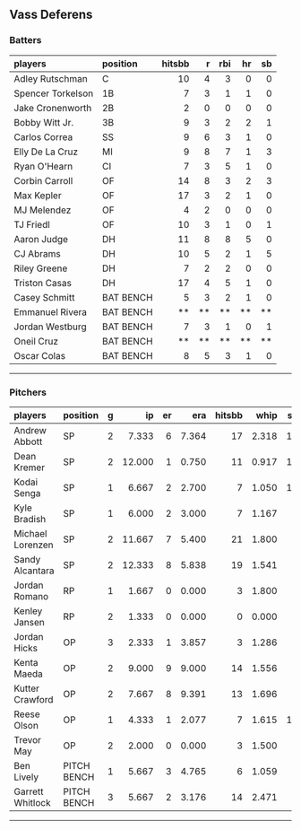 ## Vass Deferens

### Batters

 
|players           |position  | hitsbb|  r| rbi| hr| sb| 
|:-----------------|:---------|------:|--:|---:|--:|--:| 
|Adley Rutschman   |C         |     10|  4|   3|  0|  0| 
|Spencer Torkelson |1B        |      7|  3|   1|  1|  0| 
|Jake Cronenworth  |2B        |      2|  0|   0|  0|  0| 
|Bobby Witt Jr.    |3B        |      9|  3|   2|  2|  1| 
|Carlos Correa     |SS        |      9|  6|   3|  1|  0| 
|Elly De La Cruz   |MI        |      9|  8|   7|  1|  3| 
|Ryan O'Hearn      |CI        |      7|  3|   5|  1|  0| 
|Corbin Carroll    |OF        |     14|  8|   3|  2|  3| 
|Max Kepler        |OF        |     17|  3|   2|  1|  0| 
|MJ Melendez       |OF        |      4|  2|   0|  0|  0| 
|TJ Friedl         |OF        |     10|  3|   1|  0|  1| 
|Aaron Judge       |DH        |     11|  8|   8|  5|  0| 
|CJ Abrams         |DH        |     10|  5|   2|  1|  5| 
|Riley Greene      |DH        |      7|  2|   2|  0|  0| 
|Triston Casas     |DH        |     17|  4|   5|  1|  0| 
|Casey Schmitt     |BAT BENCH |      5|  3|   2|  1|  0| 
|Emmanuel Rivera   |BAT BENCH |     **| **|  **| **| **| 
|Jordan Westburg   |BAT BENCH |      7|  3|   1|  0|  1| 
|Oneil Cruz        |BAT BENCH |     **| **|  **| **| **| 
|Oscar Colas       |BAT BENCH |      8|  5|   3|  1|  0| 


* * *

### Pitchers

 
|players          |position    |  g|     ip| er|   era| hitsbb|  whip| so|  w| sv| 
|:----------------|:-----------|--:|------:|--:|-----:|------:|-----:|--:|--:|--:| 
|Andrew Abbott    |SP          |  2|  7.333|  6| 7.364|     17| 2.318| 11|  0|  0| 
|Dean Kremer      |SP          |  2| 12.000|  1| 0.750|     11| 0.917| 10|  1|  0| 
|Kodai Senga      |SP          |  1|  6.667|  2| 2.700|      7| 1.050| 10|  0|  0| 
|Kyle Bradish     |SP          |  1|  6.000|  2| 3.000|      7| 1.167|  8|  1|  0| 
|Michael Lorenzen |SP          |  2| 11.667|  7| 5.400|     21| 1.800|  9|  1|  0| 
|Sandy Alcantara  |SP          |  2| 12.333|  8| 5.838|     19| 1.541|  7|  0|  0| 
|Jordan Romano    |RP          |  1|  1.667|  0| 0.000|      3| 1.800|  2|  0|  0| 
|Kenley Jansen    |RP          |  2|  1.333|  0| 0.000|      0| 0.000|  1|  0|  0| 
|Jordan Hicks     |OP          |  3|  2.333|  1| 3.857|      3| 1.286|  1|  0|  1| 
|Kenta Maeda      |OP          |  2|  9.000|  9| 9.000|     14| 1.556|  9|  0|  0| 
|Kutter Crawford  |OP          |  2|  7.667|  8| 9.391|     13| 1.696|  8|  0|  0| 
|Reese Olson      |OP          |  1|  4.333|  1| 2.077|      7| 1.615| 10|  0|  0| 
|Trevor May       |OP          |  2|  2.000|  0| 0.000|      3| 1.500|  3|  0|  2| 
|Ben Lively       |PITCH BENCH |  1|  5.667|  3| 4.765|      6| 1.059|  5|  0|  0| 
|Garrett Whitlock |PITCH BENCH |  3|  5.667|  2| 3.176|     14| 2.471|  6|  0|  0| 


* * *


